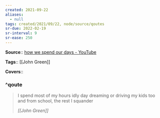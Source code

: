 ```yaml
---
created: 2021-09-22
aliases:
  - null
tags: created/2021/09/22, node/source/qoutes 
sr-due: 2022-02-19
sr-interval: 9
sr-ease: 250
---
```


**Source**:: [how we spend our days - YouTube](https://youtu.be/job52mBUvjc?t=142)

**Tags**:: [[John Green]]

**Covers**:: 

### ^qoute

> I spend most of my hours idly day dreaming or driving my kids too and from school, the rest I squander
> 
> <cite>[[John Green]]</cite>
